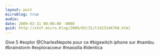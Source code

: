 ```yaml
---
layout: post
microblog: true
audio: 
date: 2009-03-31 00:00:00 -0000
guid: http://xtof.micro.blog/2009/03/31/t1423146760.html
---
```

Give 5 #explor @CharlesNepote pour ce #bigswitch iphone sur #nambu. #brainstorm #exploracoeur #massilia #identica
